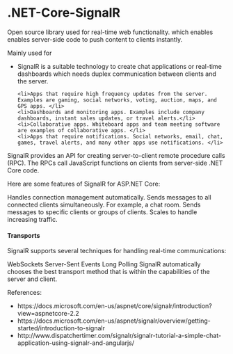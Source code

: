 # .NET-Core-SignalR
<p>Open source library used for real-time web functionality. which enables enables server-side code to push content to clients instantly.</p>
<p>Mainly used for
  <ul>
    <li>SignalR is a suitable technology to create chat applications or real-time dashboards which needs duplex communication between clients and the server. </li>
    
    <li>Apps that require high frequency updates from the server. Examples are gaming, social networks, voting, auction, maps, and GPS apps. </li> 
    <li>Dashboards and monitoring apps. Examples include company dashboards, instant sales updates, or travel alerts.</li>
    <li>Collaborative apps. Whiteboard apps and team meeting software are examples of collaborative apps. </li> 
    <li>Apps that require notifications. Social networks, email, chat, games, travel alerts, and many other apps use notifications. </li>
 </ul>
  <p>
  SignalR provides an API for creating server-to-client remote procedure calls (RPC). The RPCs call JavaScript functions on clients from server-side .NET Core code.

Here are some features of SignalR for ASP.NET Core:

Handles connection management automatically.
Sends messages to all connected clients simultaneously. For example, a chat room.
Sends messages to specific clients or groups of clients.
Scales to handle increasing traffic.
  </p>
  <p>
 <h4> Transports</h4>
SignalR supports several techniques for handling real-time communications:

WebSockets
Server-Sent Events
Long Polling
SignalR automatically chooses the best transport method that is within the capabilities of the server and client.
  </p>
 References:
 <ul>
  <li> https://docs.microsoft.com/en-us/aspnet/core/signalr/introduction?view=aspnetcore-2.2  </li>
   <li>  https://docs.microsoft.com/en-us/aspnet/signalr/overview/getting-started/introduction-to-signalr </li>
   <li> http://www.dispatchertimer.com/signalr/signalr-tutorial-a-simple-chat-application-using-signalr-and-angularjs/  </li>
  </ul>
 
 
 
  </p>
